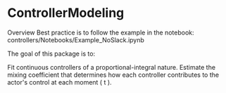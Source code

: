 # ControllerModeling

Overview
Best practice is to follow the example in the notebook:
controllers/Notebooks/Example_NoSlack.ipynb

The goal of this package is to:

Fit continuous controllers of a proportional-integral nature.
Estimate the mixing coefficient that determines how each controller contributes to the actor's control at each moment ( t ).